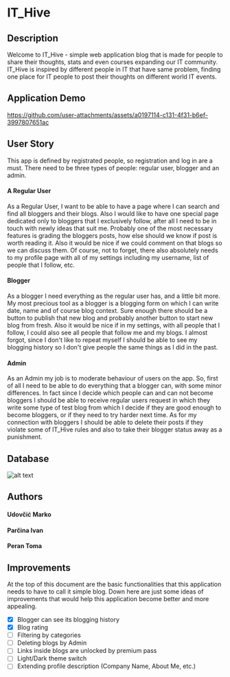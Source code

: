 # IT_Hive


## Description
Welcome to IT_Hive - simple web application blog that is made for people to share their thoughts, stats and even courses expanding our IT community. IT_Hive is inspired by different people in IT that have same problem, finding one place for IT people to post their thoughts on different world IT events.

## Application Demo
https://github.com/user-attachments/assets/a0197114-c131-4f31-b6ef-3997807651ac

## User Story
This app is defined by registrated people, so registration and log in are a must. There need to be three types of people: regular user, blogger and an admin.
#### A Regular User
As a Regular User, I want to be able to have a page where I can search and find all bloggers and their blogs. Also I would like to have one special page dedicated only to bloggers that I exclusively follow, after all I need to be in touch with newly ideas that suit me. Probably one of the most necessary features is grading the bloggers posts, how else should we know if post is worth reading it. Also it would be nice if we could comment on that blogs so we can discuss them. Of course, not to forget, there also absolutely needs to my profile page with all of my settings including my username, list of people that I follow, etc.
#### Blogger
As a blogger I need everything as the regular user has, and a little bit more. My most precious tool as a blogger is a blogging form on which I can write date, name and of course blog context. Sure enough there should be a button to publish that new blog and probably another button to start new blog from fresh. Also it would be nice if in my settings, with all people that I follow, I could also see all people that follow me and my blogs. I almost forgot, since I don't like to repeat myself I should be able to see my blogging history so I don't give people the same things as I did in the past.
#### Admin
As an Admin my job is to moderate behaviour of users on the app. So, first of all I need to be able to do everything that a blogger can, with some minor differences. In fact since I decide which people can and can not become bloggers I should be able to receive regular users request in which they write some type of test blog from which I decide if they are good enough to become bloggers, or if they need to try harder next time. As for my connection with bloggers I should be able to delete their posts if they violate some of IT_Hive rules and also to take their blogger status away as a punishment. 


## Database

![alt text](https://github.com/OSS-Java-Seminar-2024/IT_Hive/blob/main/IT_Hive_Database.jpeg)


## Authors
#### Udovčić Marko
#### Parčina Ivan
#### Peran Toma

## Improvements
At the top of this document are the basic functionalities that this application needs to have to call it simple blog. Down here are just some ideas of improvements that would help this application become better and more appealing.
- [x] Blogger can see its blogging history
- [x] Blog rating
- [ ] Filtering by categories
- [ ] Deleting blogs by Admin 
- [ ] Links inside blogs are unlocked by premium pass
- [ ] Light/Dark theme switch
- [ ] Extending profile description (Company Name, About Me, etc.)
